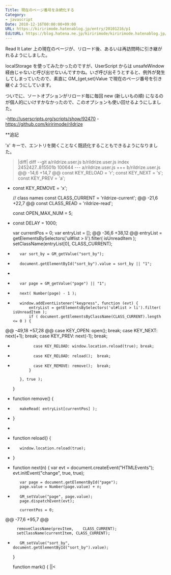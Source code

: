 ```yaml
---
Title: 現在のページ番号を永続化する
Category:
- javascript
Date: 2010-12-16T00:00:00+09:00
URL: https://kiririmode.hatenablog.jp/entry/20101216/p1
EditURL: https://blog.hatena.ne.jp/kiririmode/kiririmode.hatenablog.jp/atom/entry/8454420450078211304
---
```



Read It Later 上の現在のページが、リロード後、あるいは再訪問時に引き継がれるようにしました。

localStorage を使ってみたかったのですが、UserScript からは unsafeWindow 経由じゃないと呼び出せないんですかね。いざ呼び出そうとすると、例外が発生してしまっていたので、素直に GM_{get,set}Value で現在のページ番号を引き継ぐようにしています。

ついでに、ソートオプションがリロード毎に毎回 new (新しいもの順) になるのが個人的にいけすかなかったので、このオプションも使い回せるようにしました。

-http://userscripts.org/scripts/show/92470
-https://github.com/kiririmode/rildrize

**追記

'x' キーで、エントリを開くことなく既読化することもできるようになりました。

>|diff|
diff --git a/rildrize.user.js b/rildrize.user.js
index 2452427..815501b 100644
--- a/rildrize.user.js
+++ b/rildrize.user.js
@@ -14,6 +14,7 @@
     const KEY_RELOAD = 'r';
     const KEY_NEXT   = 's';
     const KEY_PREV   = 'a';
+    const KEY_REMOVE = 'x';

     // class names
     const CLASS_CURRENT = 'rildrize-current';
@@ -21,6 +22,7 @@
     const CLASS_READ    = 'rildrize-read';

     const OPEN_MAX_NUM = 5;
+    const DELAY = 1000;

     var currentPos = 0;
     var entryList  = [];
@@ -36,6 +38,12 @@
         entryList = getElementsBySelectors('ul#list > li').filter( isUnreadItem );
         setClassName(entryList[0], CLASS_CURRENT);

+        var sort_by = GM_getValue("sort_by");
+        document.getElementById("sort_by").value = sort_by || "1";
+
+        var page = GM_getValue("page") || "1";
+        next( Number(page) - 1 );
+
         window.addEventListener("keypress", function (evt) {
             entryList = getElementsBySelectors('ul#list > li').filter( isUnreadItem );
             if ( document.getElementsByClassName(CLASS_CURRENT).length <= 0 ) {
@@ -49,18 +57,28 @@
               case KEY_OPEN: open();      break;
               case KEY_NEXT: next(+1);    break;
               case KEY_PREV: next(-1);    break;
-              case KEY_RELOAD: window.location.reload(true); break;
+              case KEY_RELOAD: reload();  break;
+              case KEY_REMOVE: remove();  break;
             }

         }, true );
     }

+    function remove() {
+        makeRead( entryList[currentPos] );
+    }
+
+    function reload() {
+        window.location.reload(true);
+    }
+
     function next(n) {
         var evt = document.createEvent("HTMLEvents");
         evt.initEvent("change", true, true);

         var page = document.getElementById("page");
         page.value = Number(page.value) + n;
+        GM_setValue("page", page.value);
         page.dispatchEvent(evt);

         currentPos = 0;
@@ -77,6 +95,7 @@

         removeClassName(prevItem,    CLASS_CURRENT);
         setClassName(currentItem, CLASS_CURRENT);
+        GM_setValue("sort_by", document.getElementById("sort_by").value);
     }

     function mark() {
||<
